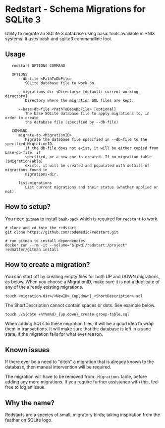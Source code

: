 # Redstart - Schema Migrations for SQLite 3

Utility to migrate an SQLite 3 database using basic tools available in *NIX systems. It uses bash and sqlite3 commandline tool.

## Usage

```
   redstart OPTIONS COMMAND

   OPTIONS
      --db-file <PathToDbFile>
         SQLite database file to work on.

      --migrations-dir <Directory> [default: current-working-directory]
         Directory where the migration SQL files are kept.

      --base-db-file <PathToBaseDbFile> [optional]
         The base SQLite database file to apply migrations to, in order to create
         the database file (specified by --db-file)

   COMMAND
      migrate-to <MigrationID>
         Migrate the database file specified in --db-file to the specified MigrationID.
         If the db-file does not exist, it will be either copied from base-db-file, if
         specified, or a new one is created. If no migration table ($MigrationTable)
         exists, it will be created and populated with details of migrations found in
         migrations-dir.

      list-migrations
         List current migrations and their status (whether applied or not).
```

## How to setup?

You need [`gitman`](https://github.com/redmatter/docker-gitman) to install [`bash-pack`](https://github.com/codemedic/bash-pack) which is required for `redstart` to work.

```
# clone and cd into the redstart
git clone https://github.com/codemedic/redstart.git

# run gitman to install dependencies
docker run --rm -it --volume="$(pwd)/redstart:/project" redmatter/gitman install
```

## How to create a migration?
You can start off by creating empty files for both UP and DOWN migrations, as below.  When you choose a MigrationID, make sure it is not a duplicate of any of the already existing migrations.

```
touch <migration-dir>/<NewID>_{up,down}_<ShortDescription>.sql
```

The ShortDescription cannot contain spaces or dots. See example below.

```
touch ./$(date +%Y%m%d)_{up,down}_create-group-table.sql
```

When adding SQLs to these migration files, it will be a good idea to wrap them in transactions. It will make sure that the database is left in a sane state, if the migration fails for what ever reason.

## Known issues
If there ever be a need to "ditch" a migration that is already known to the database, then manual intervention will be required.

The migration will have to be removed from `_Migrations` table, before adding any more migrations. If you require further assistance with this, feel free to log an issue.

## Why the name?
Redstarts are a species of small, migratory birds; taking inspiration from the feather on SQLite logo.
